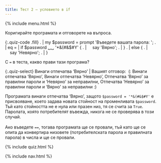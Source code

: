 ```yaml
---
title: Тест 2 — условието в if
---
```


{% include menu.html %}

Коригирайте програмата и отговорете на въпроса.

{:.quiz-code .fill}
. | my $password = prompt 'Въведете вашата парола: ';
. | 
eq = | if $password ␣␣ '*&(#&$#Y' {
. | &nbsp;&nbsp;&nbsp;&nbsp;say 'Вярно';
. | }
. | else {
. | &nbsp;&nbsp;&nbsp;&nbsp;say 'Невярно';
. | }


С `=` в теста, какво прави тази програма?

{:.quiz-select}
Винаги отпечатва ‘Вярно’ | Вашият отговор:&nbsp; (: Винаги отпечатва ‘Вярно’, Винаги отпечатва ‘Невярно’, Отпечатва ‘Вярно’ за правилни пароли и ‘Невярно’ за неправилни, Отпечатва ‘Невярно’ за правилни пароли и ‘Вярно’ за неправилни :)

<div class="extended-explanation">Програмата винаги отпечатва ‘Вярно’, защото <code>$password = '*&(#&$#Y'</code> е присвояване, което задава новата стойност на променливата <code>$password</code>. Тъй като стойността не е нула или празен низ, тя се счита за <code>True</code>. Паролата, която потребителят въвежда, никога не се проверява в този случай.<br/><br/>Ако въведете <code>==</code>, тогава програмата ще се провали, тъй като ще се опита да конвертира низовете (потребителската парола и правилната парола) в числа и ще се провали.</div>

{% include quiz.html %}

{% include nav.html %}